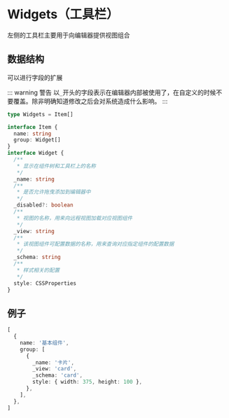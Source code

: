 # Widgets（工具栏）

左侧的工具栏主要用于向编辑器提供视图组合

## 数据结构

可以进行字段的扩展

::: warning 警告
以`_`开头的字段表示在编辑器内部被使用了，在自定义的时候不要覆盖。除非明确知道修改之后会对系统造成什么影响。
:::

```ts
type Widgets = Item[]

interface Item {
  name: string
  group: Widget[]
}
interface Widget {
  /**
   * 显示在组件树和工具栏上的名称
   */
  _name: string
  /**
   * 是否允许拖曳添加到编辑器中
   */
  _disabled?: boolean
  /**
   * 视图的名称，用来向远程视图加载对应视图组件
   */
  _view: string
  /**
   * 该视图组件可配置数据的名称，用来查询对应指定组件的配置数据
   */
  _schema: string
  /**
   * 样式相关的配置
   */
  style: CSSProperties
}
```

## 例子

```ts
[
  {
    name: '基本组件',
    group: [
      {
        _name: '卡片',
        _view: 'card',
        _schema: 'card',
        style: { width: 375, height: 100 },
      },
    ],
  },
]
```
